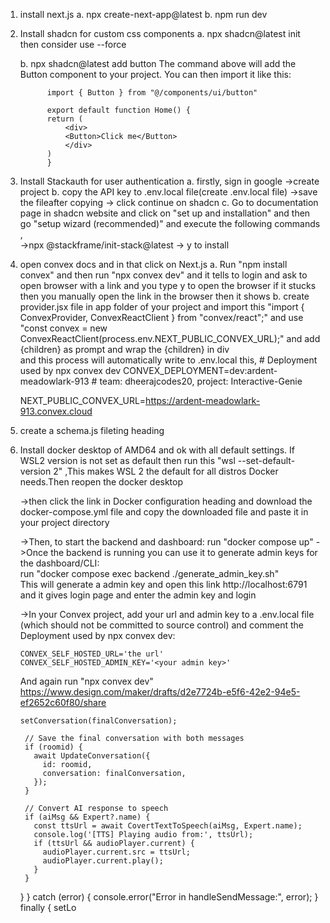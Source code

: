1.  install next.js
    a. npx create-next-app@latest
    b. npm run dev

2.  Install shadcn for custom css components
    a. npx shadcn@latest init
    then consider use --force

    b. npx shadcn@latest add button
    The command above will add the Button component to your project. You can then import it like this:

              import { Button } from "@/components/ui/button"

              export default function Home() {
              return (
                  <div>
                  <Button>Click me</Button>
                  </div>
              )
              }

3.  Install Stackauth for user authentication
    a. firstly, sign in google ->create project
    b. copy the API key to .env.local file(create .env.local file) ->save the fileafter copying -> click continue on shadcn
    c. Go to documentation page in shadcn website and click on "set up and installation" and then go "setup wizard (recommended)" and execute the following commands ,  
     ->npx @stackframe/init-stack@latest -> y to install


4. open convex docs and in that click on Next.js 
    a. Run "npm install convex" and then run "npx convex dev" and it tells to login and ask to open browser with a link and you type y to open the browser if it stucks then you manually open the link in the browser then it shows
    b. create provider.jsx file in app folder of your project and import this "import { ConvexProvider, ConvexReactClient } from "convex/react";" and use "const convex = new ConvexReactClient(process.env.NEXT_PUBLIC_CONVEX_URL);" and add {children} as prompt and wrap the <ConvexProvider client={convex}>{children}</ConvexProvider> in div  
    and this process will automatically write to .env.local this,
        # Deployment used by npx convex dev
    CONVEX_DEPLOYMENT=dev:ardent-meadowlark-913 # team: dheerajcodes20, project: Interactive-Genie

    NEXT_PUBLIC_CONVEX_URL=https://ardent-meadowlark-913.convex.cloud

5. create a schema.js fileting heading 

7. Install docker desktop of AMD64 and ok with all default settings. If WSL2 version is not set as default then run this "wsl --set-default-version 2" ,This makes WSL 2 the default for all distros Docker needs.Then reopen the docker desktop 

     ->then click the link in Docker configuration heading and download the docker-compose.yml file and copy the downloaded file and paste it in your project directory 

     ->Then, to start the backend and dashboard:
                  run "docker compose up"
     ->Once the backend is running you can use it to generate admin keys for the dashboard/CLI:    
       run "docker compose exec backend ./generate_admin_key.sh"  
     This will generate a admin key and open this link http://localhost:6791 and it gives login page and enter the admin key and login


     ->In your Convex project, add your url and admin key to a .env.local file (which should not be committed to source control) and comment the Deployment used by npx convex dev:

       CONVEX_SELF_HOSTED_URL='the url'
       CONVEX_SELF_HOSTED_ADMIN_KEY='<your admin key>'

     And again run "npx convex dev"
     https://www.design.com/maker/drafts/d2e7724b-e5f6-42e2-94e5-ef2652c60f80/share


     


       setConversation(finalConversation);
        
        // Save the final conversation with both messages
        if (roomid) {
          await UpdateConversation({
            id: roomid,
            conversation: finalConversation,
          });
        }

        // Convert AI response to speech
        if (aiMsg && Expert?.name) {
          const ttsUrl = await CovertTextToSpeech(aiMsg, Expert.name);
          console.log('[TTS] Playing audio from:', ttsUrl);
          if (ttsUrl && audioPlayer.current) {
            audioPlayer.current.src = ttsUrl;
            audioPlayer.current.play();
          }
        }
      }
    } catch (error) {
      console.error("Error in handleSendMessage:", error);
    } finally {
      setLo